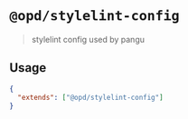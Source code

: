 # `@opd/stylelint-config`

> stylelint config used by pangu

## Usage

```json
{
  "extends": ["@opd/stylelint-config"]
}
```
